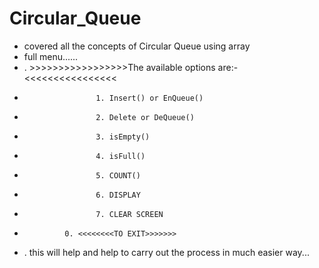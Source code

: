 # Circular_Queue
- covered all the concepts of Circular Queue using array
- full menu......
- . >>>>>>>>>>>>>>>>>The available options are:-<<<<<<<<<<<<<<<<
-                     1. Insert() or EnQueue()
-                     2. Delete or DeQueue()
-                     3. isEmpty()
-                     4. isFull()
-                     5. COUNT()
-                     6. DISPLAY
-                     7. CLEAR SCREEN
-              0. <<<<<<<<TO EXIT>>>>>>>
- . this will help and help to carry out the process in much easier way...
